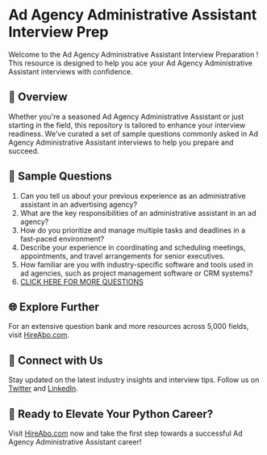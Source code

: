 # Ad Agency Administrative Assistant Interview Prep

Welcome to the Ad Agency Administrative Assistant Interview Preparation ! This resource is designed to help you ace your Ad Agency Administrative Assistant interviews with confidence.

## 🚀 Overview

Whether you're a seasoned Ad Agency Administrative Assistant or just starting in the field, this repository is tailored to enhance your interview readiness. We've curated a set of sample questions commonly asked in Ad Agency Administrative Assistant interviews to help you prepare and succeed.

## 📝 Sample Questions

1. Can you tell us about your previous experience as an administrative assistant in an advertising agency?
2. What are the key responsibilities of an administrative assistant in an ad agency?
3. How do you prioritize and manage multiple tasks and deadlines in a fast-paced environment?
4. Describe your experience in coordinating and scheduling meetings, appointments, and travel arrangements for senior executives.
5. How familiar are you with industry-specific software and tools used in ad agencies, such as project management software or CRM systems?
6. [CLICK HERE FOR MORE QUESTIONS](https://hireabo.com/job/8_3_54/Ad%20Agency%20Administrative%20Assistant)

## 🌐 Explore Further

For an extensive question bank and more resources across 5,000 fields, visit [HireAbo.com](https://www.hireabo.com).

## 📱 Connect with Us

Stay updated on the latest industry insights and interview tips. Follow us on [Twitter](https://twitter.com/hireabo) and [LinkedIn](https://www.linkedin.com/in/hire-abo-3609972a8/).

## 🚀 Ready to Elevate Your Python Career?

Visit [HireAbo.com](https://www.hireabo.com) now and take the first step towards a successful Ad Agency Administrative Assistant career!
